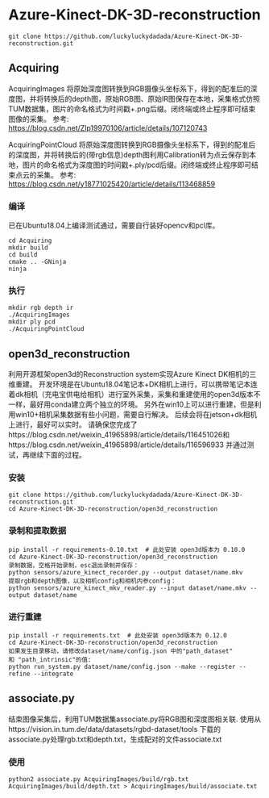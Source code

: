 # Azure-Kinect-DK-3D-reconstruction
```
git clone https://github.com/luckyluckydadada/Azure-Kinect-DK-3D-reconstruction.git
```
## Acquiring
AcquiringImages 将原始深度图转换到RGB摄像头坐标系下，得到的配准后的深度图，并将转换后的depth图，原始RGB图、原始IR图保存在本地，采集格式仿照TUM数据集，图片的命名格式为时间戳+.png后缀。闭终端或终止程序即可结束图像的采集。
参考: https://blog.csdn.net/Zlp19970106/article/details/107120743

AcquiringPointCloud 将原始深度图转换到RGB摄像头坐标系下，得到的配准后的深度图，并将转换后的(带rgb信息)depth图利用Calibration转为点云保存到本地，图片的命名格式为深度图的时间戳+.ply/pcd后缀。闭终端或终止程序即可结束点云的采集。
参考: https://blog.csdn.net/y18771025420/article/details/113468859

### 编译
已在Ubuntu18.04上编译测试通过，需要自行装好opencv和pcl库。
```
cd Acquiring
mkdir build
cd build
cmake .. -GNinja
ninja
```
### 执行
```
mkdir rgb depth ir 
./AcquiringImages
mkdir ply pcd 
./AcquiringPointCloud
```

## open3d_reconstruction
利用开源框架open3d的Reconstruction system实现Azure Kinect DK相机的三维重建。
开发环境是在Ubuntu18.04笔记本+DK相机上进行，可以携带笔记本连着dk相机（充电宝供电给相机）进行室外采集，采集和重建使用的open3d版本不一样，最好用conda建立两个独立的环境。
另外在win10上可以进行重建，但是利用win10+相机采集数据有些小问题，需要自行解决。
后续会将在jetson+dk相机上进行，最好可以实时。
请确保您完成了https://blog.csdn.net/weixin_41965898/article/details/116451026和https://blog.csdn.net/weixin_41965898/article/details/116596933 并通过测试，再继续下面的过程。

### 安装
```
git clone https://github.com/luckyluckydadada/Azure-Kinect-DK-3D-reconstruction.git
cd Azure-Kinect-DK-3D-reconstruction/open3d_reconstruction
```
### 录制和提取数据
```
pip install -r requirements-0.10.txt  # 此处安装 open3d版本为 0.10.0
cd Azure-Kinect-DK-3D-reconstruction/open3d_reconstruction
录制数据，空格开始录制，esc退出录制并保存：
python sensors/azure_kinect_recorder.py --output dataset/name.mkv 
提取rgb和depth图像，以及相机config和相机内参config：
python sensors/azure_kinect_mkv_reader.py --input dataset/name.mkv --output dataset/name  
```
### 进行重建
```
pip install -r requirements.txt  # 此处安装 open3d版本为 0.12.0
cd Azure-Kinect-DK-3D-reconstruction/open3d_reconstruction
如果发生目录移动，请修改dataset/name/config.json 中的"path_dataset" 和 "path_intrinsic"的值:
python run_system.py dataset/name/config.json --make --register --refine --integrate
```
## associate.py
结束图像采集后，利用TUM数据集associate.py将RGB图和深度图相关联.
使用从https://vision.in.tum.de/data/datasets/rgbd-dataset/tools 下载的associate.py处理rgb.txt和depth.txt，生成配对的文件associate.txt
### 使用
```
python2 associate.py AcquiringImages/build/rgb.txt AcquiringImages/build/depth.txt > AcquiringImages/build/associate.txt
```
